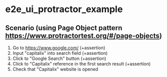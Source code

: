 # e2e_ui_protractor_example

## Scenario (using Page Object pattern https://www.protractortest.org/#/page-objects)
1. Go to https://www.google.com/ (+assertion)
2. Input "capitalix" into search field (+assertion)
3. Click to "Google Search" button (+assertion)
4. Click to "Capitalix" reference in the first search result (+assertion)
5. Check that "Capitalix" website is opened
